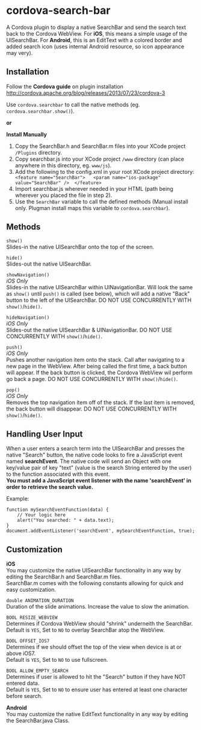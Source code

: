 cordova-search-bar
==================

A Cordova plugin to display a native SearchBar and send the search text back to the Cordova WebView.
For **iOS**, this means a simple usage of the UISearchBar. For **Android**, this is an EditText with a colored border and added search icon (uses internal Android resource, so icon appearance may very).

Installation
------------

Follow the **Cordova guide** on plugin installation
http://cordova.apache.org/blog/releases/2013/07/23/cordova-3  
  
Use <code>cordova.searchbar</code> to call the native methods (eg. <code>cordova.searchbar.show()</code>).

**or**

**Install Manually**  
1. Copy the SearchBar.h and SearchBar.m files into your XCode project <code>/Plugins</code> directory.  
2. Copy searchbar.js into your XCode project <code>/www</code> directory (can place anywhere in this directory, eg. <code>www/js</code>).  
3. Add the following to the config.xml in your root XCode project directory:
        ```  
        <feature name="SearchBar">  
           <param name="ios-package" value="SearchBar" /> 
        </feature>
       ```  
4. Import searchbar.js wherever needed in your HTML (path being wherever you placed the file in step 2).  
5. Use the <code>SearchBar</code> variable to call the defined methods (Manual install only. Plugman install maps this variable to <code>cordova.searchbar</code>).


Methods
-------

<code>show()</code>  
Slides-in the native UISearchBar onto the top of the screen.

<code>hide()</code>  
Slides-out the native UISearchBar.

<code>showNavigation()</code>  
*iOS Only*  
Slides-in the native UISearchBar within UINavigationBar. Will look the same as ````show()```` until ````push()```` is called (see below), which will add a native "Back" button to the left of the UISearchBar. DO NOT USE CONCURRENTLY WITH ````show()````/````hide()````.

<code>hideNavigation()</code>  
*iOS Only*  
Slides-out the native UISearchBar & UINavigationBar. DO NOT USE CONCURRENTLY WITH ````show()````/````hide()````.

<code>push()</code>  
*iOS Only*  
Pushes another navigation item onto the stack. Call after navigating to a new page in the WebView. After being called the first time, a back button will appear. If the back button is clicked, the Cordova WebView wil perform go back a page.
DO NOT USE CONCURRENTLY WITH ````show()````/````hide()````.

<code>pop()</code>  
*iOS Only*  
Removes the top navigation item off of the stack. If the last item is removed, the back button will disappear.
DO NOT USE CONCURRENTLY WITH ````show()````/````hide()````.

Handling User Input
-------------------

When a user enters a search term into the UISearchBar and presses the native "Search" button, the native code looks to fire a JavaScript event named **searchEvent**. 
The native code will send an Object with one key/value pair of key "text" (value is the search String entered by the user) to the function associated with this event.  
**You must add a JavaScript event listener with the name 'searchEvent' in order to retrieve the search value.**  
  
Example:

````
function mySearchEventFunction(data) {
    // Your logic here
    alert("You searched: " + data.text);  
}  
document.addEventListener('searchEvent', mySearchEventFunction, true);
````

Customization
-------------
**iOS**  
You may customize the native UISearchBar functionality in any way by editing the SearchBar.h and SearchBar.m files.  
SearchBar.m comes with the following constants allowing for quick and easy customization.  

<code>double ANIMATION_DURATION</code>  
Duration of the slide animations. Increase the value to slow the animation.  

<code>BOOL RESIZE_WEBVIEW</code>  
Determines if Cordova WebView should "shrink" underneith the SearchBar.  
Default is <code>YES</code>, Set to <code>NO</code> to overlay SearchBar atop the WebView.  

<code>BOOL OFFSET_IOS7</code>  
Determines if we should offset the top of the view when device is at or above iOS7.  
Default is <code>YES</code>, Set to <code>NO</code> to use fullscreen.  

<code>BOOL ALLOW_EMPTY_SEARCH</code>  
Determines if user is allowed to hit the "Search" button if they have NOT entered data.  
Default is <code>YES</code>, Set to <code>NO</code> to ensure user has entered at least one character before search.  


**Android**  
You may customize the native EditText functionality in any way by editing the SearchBar.java Class.  

